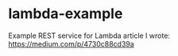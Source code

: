 # lambda-example
Example REST service for Lambda article I wrote: https://medium.com/p/4730c88cd39a
